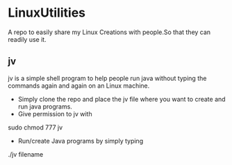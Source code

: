 # LinuxUtilities
A repo to easily share my Linux Creations with people.So that they can readily use it.

## jv
jv is a simple shell program to help people run java without typing the commands again and again on an Linux machine.

- Simply clone the repo and place the jv file where you want to create and run java programs.
- Give permission to jv with

sudo chmod 777 jv
- Run/create Java programs by simply typing 

./jv filename
